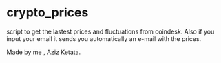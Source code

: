 # crypto_prices
script to get the lastest prices and fluctuations from coindesk. Also if you input your email it sends you automatically an e-mail with the prices.

Made by me , Aziz Ketata.
